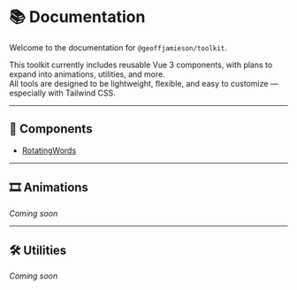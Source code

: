 # 📚 Documentation

Welcome to the documentation for `@geoffjamieson/toolkit`.

This toolkit currently includes reusable Vue 3 components, with plans to expand into animations, utilities, and more.  
All tools are designed to be lightweight, flexible, and easy to customize — especially with Tailwind CSS.

---

## 🧩 Components

- [RotatingWords](./components/RotatingWords.md)

---

## 🎞️ Animations

_Coming soon_

---

## 🛠️ Utilities

_Coming soon_
